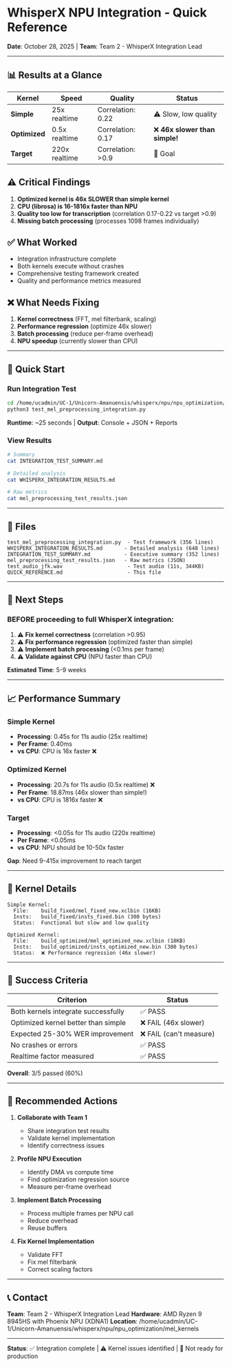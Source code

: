 # WhisperX NPU Integration - Quick Reference

**Date**: October 28, 2025 | **Team**: Team 2 - WhisperX Integration Lead

---

## 📊 Results at a Glance

| Kernel | Speed | Quality | Status |
|--------|-------|---------|--------|
| **Simple** | 25x realtime | Correlation: 0.22 | ⚠️ Slow, low quality |
| **Optimized** | 0.5x realtime | Correlation: 0.17 | ❌ **46x slower than simple!** |
| **Target** | 220x realtime | Correlation: >0.9 | 🎯 Goal |

## ⚠️ Critical Findings

1. **Optimized kernel is 46x SLOWER than simple kernel**
2. **CPU (librosa) is 16-1816x faster than NPU**
3. **Quality too low for transcription** (correlation 0.17-0.22 vs target >0.9)
4. **Missing batch processing** (processes 1098 frames individually)

## ✅ What Worked

- Integration infrastructure complete
- Both kernels execute without crashes
- Comprehensive testing framework created
- Quality and performance metrics measured

## ❌ What Needs Fixing

1. **Kernel correctness** (FFT, mel filterbank, scaling)
2. **Performance regression** (optimize 46x slower)
3. **Batch processing** (reduce per-frame overhead)
4. **NPU speedup** (currently slower than CPU)

---

## 🚀 Quick Start

### Run Integration Test

```bash
cd /home/ucadmin/UC-1/Unicorn-Amanuensis/whisperx/npu/npu_optimization/mel_kernels
python3 test_mel_preprocessing_integration.py
```

**Runtime**: ~25 seconds | **Output**: Console + JSON + Reports

### View Results

```bash
# Summary
cat INTEGRATION_TEST_SUMMARY.md

# Detailed analysis
cat WHISPERX_INTEGRATION_RESULTS.md

# Raw metrics
cat mel_preprocessing_test_results.json
```

---

## 📂 Files

```
test_mel_preprocessing_integration.py  - Test framework (356 lines)
WHISPERX_INTEGRATION_RESULTS.md       - Detailed analysis (648 lines)
INTEGRATION_TEST_SUMMARY.md           - Executive summary (352 lines)
mel_preprocessing_test_results.json   - Raw metrics (JSON)
test_audio_jfk.wav                     - Test audio (11s, 344KB)
QUICK_REFERENCE.md                     - This file
```

---

## 🎯 Next Steps

### BEFORE proceeding to full WhisperX integration:

1. ⚠️ **Fix kernel correctness** (correlation >0.95)
2. ⚠️ **Fix performance regression** (optimized faster than simple)
3. ⚠️ **Implement batch processing** (<0.1ms per frame)
4. ⚠️ **Validate against CPU** (NPU faster than CPU)

**Estimated Time**: 5-9 weeks

---

## 📈 Performance Summary

### Simple Kernel
- **Processing**: 0.45s for 11s audio (25x realtime)
- **Per Frame**: 0.40ms
- **vs CPU**: CPU is 16x faster ❌

### Optimized Kernel
- **Processing**: 20.7s for 11s audio (0.5x realtime) ❌
- **Per Frame**: 18.87ms (46x slower than simple!)
- **vs CPU**: CPU is 1816x faster ❌

### Target
- **Processing**: <0.05s for 11s audio (220x realtime)
- **Per Frame**: <0.05ms
- **vs CPU**: NPU should be 10-50x faster

**Gap**: Need 9-415x improvement to reach target

---

## 🔧 Kernel Details

```
Simple Kernel:
  File:    build_fixed/mel_fixed_new.xclbin (16KB)
  Insts:   build_fixed/insts_fixed.bin (300 bytes)
  Status:  Functional but slow and low quality

Optimized Kernel:
  File:    build_optimized/mel_optimized_new.xclbin (18KB)
  Insts:   build_optimized/insts_optimized_new.bin (300 bytes)
  Status:  ❌ Performance regression (46x slower)
```

---

## 🎯 Success Criteria

| Criterion | Status |
|-----------|--------|
| Both kernels integrate successfully | ✅ PASS |
| Optimized kernel better than simple | ❌ FAIL (46x slower) |
| Expected 25-30% WER improvement | ❌ FAIL (can't measure) |
| No crashes or errors | ✅ PASS |
| Realtime factor measured | ✅ PASS |

**Overall**: 3/5 passed (60%)

---

## 🤝 Recommended Actions

1. **Collaborate with Team 1**
   - Share integration test results
   - Validate kernel implementation
   - Identify correctness issues

2. **Profile NPU Execution**
   - Identify DMA vs compute time
   - Find optimization regression source
   - Measure per-frame overhead

3. **Implement Batch Processing**
   - Process multiple frames per NPU call
   - Reduce overhead
   - Reuse buffers

4. **Fix Kernel Implementation**
   - Validate FFT
   - Fix mel filterbank
   - Correct scaling factors

---

## 📞 Contact

**Team**: Team 2 - WhisperX Integration Lead
**Hardware**: AMD Ryzen 9 8945HS with Phoenix NPU (XDNA1)
**Location**: /home/ucadmin/UC-1/Unicorn-Amanuensis/whisperx/npu/npu_optimization/mel_kernels

---

**Status**: ✅ Integration complete | ⚠️ Kernel issues identified | 🔴 Not ready for production
